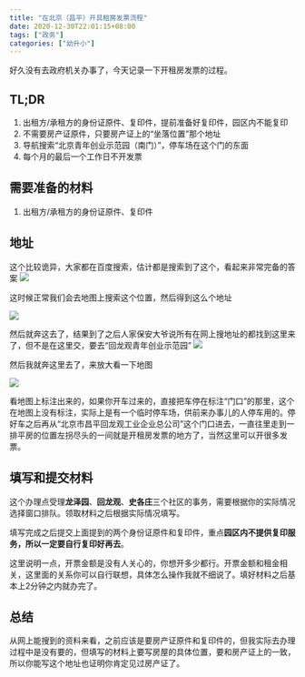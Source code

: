 ```yaml
---
title: "在北京（昌平）开具租房发票流程"
date: 2020-12-30T22:01:15+08:00
tags: ["政务"]
categories: ["幼升小"]
---
```


好久没有去政府机关办事了，今天记录一下开租房发票的过程。

<!--more-->

## TL;DR

1. 出租方/承租方的身份证原件、复印件，提前准备好复印件，园区内不能复印
2. 不需要房产证原件，只要房产证上的“坐落位置”那个地址
3. 导航搜索“北京青年创业示范园（南门）”，停车场在这个门的东面
4. 每个月的最后一个工作日不开发票

## 需要准备的材料

1. 出租方/承租方的身份证原件、复印件

## 地址

这个比较诡异，大家都在百度搜索，估计都是搜索到了这个，看起来非常完备的答案
![](/images/2020-12-30-22-06-08.png)

这时候正常我们会去地图上搜索这个位置，然后得到这么个地址

![](/images/2020-12-30-22-06-47.png)

然后就奔这去了，结果到了之后人家保安大爷说所有在网上搜地址的都找到这里来了，但不是在这里交，要去“回龙观青年创业示范园”
![](/images/2020-12-30-22-08-07.png)

然后我就奔这里去了，来放大看一下地图

![](/images/2020-12-30-22-10-10.png)

看地图上标注出来的，如果你开车过来的，直接把车停在标注“门口”的那里，这个在地图上没有标注，实际上是有一个临时停车场，供前来办事儿的人停车用的。停好车之后再从“北京市昌平回龙观工业企业总公司”这个门口进去，一直往里走到一排平房的位置左拐尽头的一间就是开租房发票的地方了，当然这里可以开很多发票。

## 填写和提交材料

这个办理点受理**龙泽园**、**回龙观**、**史各庄**三个社区的事务，需要根据你的实际情况选择窗口排队。领取材料之后根据实际情况填写。

填写完成之后提交上面提到的两个身份证原件和复印件，重点**园区内不提供复印服务，所以一定要自行复印好再去**。

这里说明一点，开票金额是没有人关心的，你想开多少都行。开票金额和租金相关，这里面的关系你可以自行联想，具体怎么操作我就不细说了。填好材料之后基本上2分钟之内就办完了。

## 总结

从网上能搜到的资料来看，之前应该是要房产证原件和复印件的，但我实际去办理过程中是没有要的，但填写的材料上要写房屋的具体位置，要和房产证上的一致，所以你能写这个地址也证明你肯定见过房产证了。


